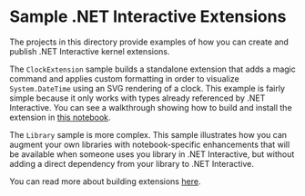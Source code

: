 # Sample .NET Interactive Extensions

The projects in this directory provide examples of how you can create and publish .NET Interactive kernel extensions.

The `ClockExtension` sample builds a standalone extension that adds a magic command and applies custom formatting in order to visualize `System.DateTime` using an SVG rendering of a clock. This example is fairly simple because it only works with types already referenced by .NET Interactive. You can see a walkthrough showing how to build and install the extension in [this notebook](../samples/extensions/ClockExtension.ipynb).

The `Library` sample is more complex. This sample illustrates how you can augment your own libraries with notebook-specific enhancements that will be available when someone uses you library in .NET Interactive, but without adding a direct dependency from your library to .NET Interactive.

You can read more about building extensions [here](../../docs/extending-dotnet-interactive.md).
